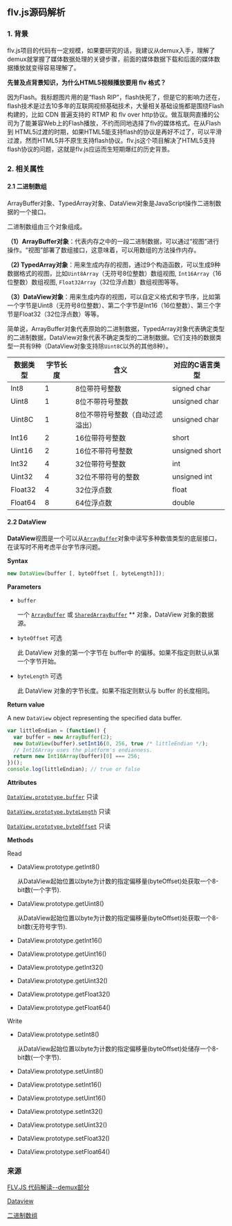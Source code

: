 ## flv.js源码解析

### 1. 背景

flv.js项目的代码有一定规模，如果要研究的话，我建议从demux入手，理解了demux就掌握了媒体数据处理的关键步骤，前面的媒体数据下载和后面的媒体数据播放就变得容易理解了。

**先普及点背景知识，为什么HTML5视频播放要用 flv 格式？**

因为Flash。我标题图片用的是“flash RIP”，flash快死了，但是它的影响力还在，flash技术是过去10多年的互联网视频基础技术，大量相关基础设施都是围绕Flash构建的，比如 CDN 普遍支持的 RTMP 和 flv over http协议。做互联网直播的公司为了能兼容Web上的Flash播放，不约而同地选择了flv的媒体格式。在从Flash到 HTML5过渡的时期，如果HTML5能支持flash的协议是再好不过了，可以平滑过渡，然而HTML5并不原生支持flash协议。flv.js这个项目解决了HTML5支持flash协议的问题，这就是flv.js应运而生短期爆红的历史背景。

### 2. 相关属性

#### 2.1 二进制数组

ArrayBuffer对象、TypedArray对象、DataView对象是JavaScript操作二进制数据的一个接口。

二进制数组由三个对象组成。

**（1）ArrayBuffer对象**：代表内存之中的一段二进制数据，可以通过“视图”进行操作。“视图”部署了数组接口，这意味着，可以用数组的方法操作内存。

**（2) TypedArray对象**：用来生成内存的视图，通过9个构造函数，可以生成9种数据格式的视图，比如`Uint8Array`（无符号8位整数）数组视图, `Int16Array`（16位整数）数组视图, `Float32Array`（32位浮点数）数组视图等等。

**（3）DataView对象**：用来生成内存的视图，可以自定义格式和字节序，比如第一个字节是Uint8（无符号8位整数）、第二个字节是Int16（16位整数）、第三个字节是Float32（32位浮点数）等等。

简单说，ArrayBuffer对象代表原始的二进制数据，TypedArray对象代表确定类型的二进制数据，DataView对象代表不确定类型的二进制数据。它们支持的数据类型一共有9种（DataView对象支持除`Uint8C`以外的其他8种）。

| 数据类型    | 字节长度 | 含义               | 对应的C语言类型       |
| ------- | ---- | ---------------- | -------------- |
| Int8    | 1    | 8位带符号整数          | signed char    |
| Uint8   | 1    | 8位不带符号整数         | unsigned char  |
| Uint8C  | 1    | 8位不带符号整数（自动过滤溢出） | unsigned char  |
| Int16   | 2    | 16位带符号整数         | short          |
| Uint16  | 2    | 16位不带符号整数        | unsigned short |
| Int32   | 4    | 32位带符号整数         | int            |
| Uint32  | 4    | 32位不带符号的整数       | unsigned int   |
| Float32 | 4    | 32位浮点数           | float          |
| Float64 | 8    | 64位浮点数           | double         |

#### 2.2 DataView

**DataView**视图是一个可以从[`ArrayBuffer`](https://developer.mozilla.org/zh-CN/docs/Web/JavaScript/Reference/Global_Objects/ArrayBuffer)对象中读写多种数值类型的底层接口，在读写时不用考虑平台字节序问题。

**Syntax**

```javascript
new DataView(buffer [, byteOffset [, byteLength]]);
```

**Parameters**

- `buffer`

  一个 [`ArrayBuffer`](https://developer.mozilla.org/zh-CN/docs/Web/JavaScript/Reference/Global_Objects/ArrayBuffer) 或 [`SharedArrayBuffer`](https://developer.mozilla.org/zh-CN/docs/Web/JavaScript/Reference/Global_Objects/SharedArrayBuffer) ** 对象，DataView 对象的数据源。

- `byteOffset` 可选

  此 DataView 对象的第一个字节在 buffer中 的偏移。如果不指定则默认从第一个字节开始。

- `byteLength` 可选

  此 DataView 对象的字节长度。如果不指定则默认与 buffer 的长度相同。

**Return value**

A new `DataView` object representing the specified data buffer.

```javascript
var littleEndian = (function() {
  var buffer = new ArrayBuffer(2);
  new DataView(buffer).setInt16(0, 256, true /* littleEndian */);
  // Int16Array uses the platform's endianness.
  return new Int16Array(buffer)[0] === 256;
})();
console.log(littleEndian); // true or false
```

**Attributes**

[`DataView.prototype.buffer`](https://developer.mozilla.org/zh-CN/docs/Web/JavaScript/Reference/Global_Objects/DataView/buffer) 只读

[`DataView.prototype.byteLength`](https://developer.mozilla.org/zh-CN/docs/Web/JavaScript/Reference/Global_Objects/DataView/byteLength) 只读

[`DataView.prototype.byteOffset`](https://developer.mozilla.org/zh-CN/docs/Web/JavaScript/Reference/Global_Objects/DataView/byteOffset) 只读

**Methods**

Read

- DataView.prototype.getInt8()

  从DataView起始位置以byte为计数的指定偏移量(byteOffset)处获取一个8-bit数(一个字节).

- DataView.prototype.getUint8()

  从DataView起始位置以byte为计数的指定偏移量(byteOffset)处获取一个8-bit数(无符号字节).

- DataView.prototype.getInt16()

- DataView.prototype.getUint16()

- DataView.prototype.getInt32()

- DataView.prototype.getUint32()

- DataView.prototype.getFloat32()

- DataView.prototype.getFloat64()

Write

- DataView.prototype.setInt8()

  从DataView起始位置以byte为计数的指定偏移量(byteOffset)处储存一个8-bit数(一个字节).

- DataView.prototype.setUint8()

- DataView.prototype.setInt16()

- DataView.prototype.setUint16()

- DataView.prototype.setInt32()

- DataView.prototype.setUint32()

- DataView.prototype.setFloat32()

- DataView.prototype.setFloat64()









### 来源

[FLV.JS 代码解读--demux部分](https://zhuanlan.zhihu.com/p/24429290)

[Dataview](https://developer.mozilla.org/en-US/docs/Web/JavaScript/Reference/Global_Objects/DataView)

[二进制数组](http://javascript.ruanyifeng.com/stdlib/arraybuffer.html)